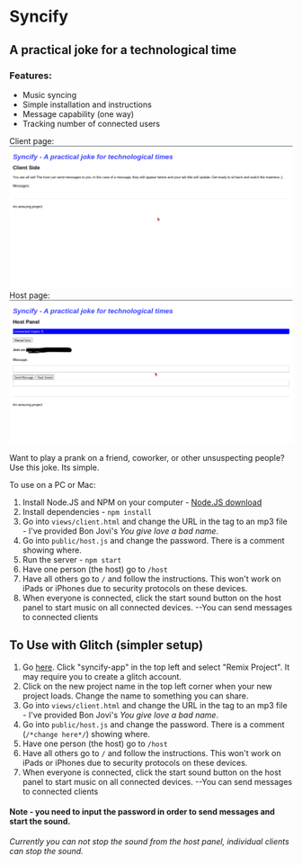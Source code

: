 # Syncify
## A practical joke for a technological time


### Features:
- Music syncing
- Simple installation and instructions
- Message capability (one way)
- Tracking number of connected users

Client page:
![Client page](https://github.com/BrysonV10/syncify/blob/extras/Screenshot%202021-04-12%2012.58.09%20PM.png?raw=true)
Host page:
![Host side](https://github.com/BrysonV10/syncify/blob/extras/edited.png?raw=true)

Want to play a prank on a friend, coworker, or other unsuspecting people?
Use this joke. Its simple. 

To use on a PC or Mac:
1. Install Node.JS and NPM on your computer - [Node.JS download](https://nodejs.org/en/)
2. Install dependencies - `npm install`
3. Go into `views/client.html` and change the URL in the <source> tag to an mp3 file - I've provided Bon Jovi's *You give love a bad name*.
4. Go into `public/host.js` and change the password. There is a comment showing where.
5. Run the server - `npm start`
6. Have one person (the host) go to `/host` 
7. Have all others go to `/` and follow the instructions. This won't work on iPads or iPhones due to security protocols on these devices.
8. When everyone is connected, click the start sound button on the host panel to start music on all connected devices. 
 --You can send messages to connected clients
 
 
## To Use with Glitch (simpler setup)
1. Go [here](https://glitch.com/edit/#!/syncify-app). Click "syncify-app" in the top left and select "Remix Project". It may require you to create a glitch account. 
2. Click on the new project name in the top left corner when your new project loads. Change the name to something you can share. 
3. Go into `views/client.html` and change the URL in the <source> tag to an mp3 file - I've provided Bon Jovi's *You give love a bad name*.
4. Go into `public/host.js` and change the password. There is a comment (`/*change here*/`) showing where.
5. Have one person (the host) go to `/host` 
6. Have all others go to `/` and follow the instructions. This won't work on iPads or iPhones due to security protocols on these devices.
7. When everyone is connected, click the start sound button on the host panel to start music on all connected devices. 
 --You can send messages to connected clients

 #### Note - you need to input the password in order to send messages and start the sound.
 *Currently you can not stop the sound from the host panel, individual clients can stop the sound.*
